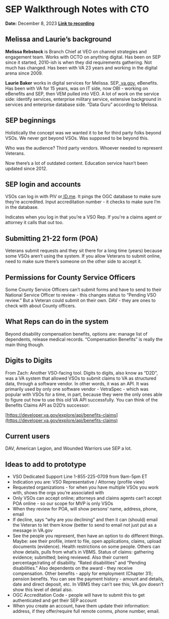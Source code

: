 # SEP Walkthrough Notes with CTO

**Date:** December 8, 2023
**[Link to recording](https://dvagov.sharepoint.com/:v:/s/vaabdvro/ETtSA993V8BJrmNL4YQsuhUB7l4DktQOoQ2pj5lZuacrBg?e=VdySI6)**

## Melissa and Laurie’s background

**Melissa Rebstock** is Branch Chief at VEO on channel strategies and engagement team. Works with OCTO on anything digital. Has been on SEP since it started, 2010-ish is when they did requirements gathering. Not much has changed. Has been with VA 23 years and working in the digital arena since 2009.

**Laurie Baker** works in digital services for Melissa. SEP,[ va.gov](http://va.gov), eBenefits. Has been with VA for 15 years, was on IT side, now OBI - working on eBenefits and SEP, then VEM pulled into VEO. A lot of work on the service side: identify services, enterprise military service, extensive background in services and enterprise database side. “Data Guru” according to Melissa.

## SEP beginnings

Holistically the concept was we wanted it to be for third party folks beyond VSOs. We never got beyond VSOs. Was supposed to be beyond this.

Who was the audience? Third party vendors. Whoever needed to represent Veterans. 

Now there’s a lot of outdated content. Education service hasn’t been updated since 2012.

## SEP login and accounts

VSOs can log in with PIV or[ ID.me](http://ID.me). It pings the OGC database to make sure they’re accredited. Input accreditation number - it checks to make sure I’m in the database.

Indicates when you log in that you’re a VSO Rep. If you're a claims agent or attorney it calls that out too.

## Submitting 21-22 form (POA)

Veterans submit requests and they sit there for a long time (years) because some VSOs aren’t using the system. If you allow Veterans to submit online, need to make sure there’s someone on the other side to accept it.

## Permissions for County Service Officers

Some County Service Officers can’t submit forms and have to send to their National Service Officer to review - this changes status to “Pending VSO review.” But a Veteran could submit on their own. DAV - they are ones to check with about County officers.

## What Reps can do in the system

Beyond disability compensation benefits, options are: manage list of dependents, release medical records. “Compensation Benefits” is really the main thing though.

## Digits to Digits

From Zach: Another VSO-facing tool. Digits to digits, also know as “D2D”, was a VA system that allowed VSOs to submit claims to VA as structured data, through a software vendor. In other words, it was an API. It was primarily used by only one software vendor - VetraSpec - which was popular with VSOs for a time, in part, because they were the only ones able to figure out how to use this old VA API successfully. You can think of the Benefits Claims API as D2D’s successor:

[https://developer.va.gov/explore/api/benefits-claims](https://developer.va.gov/explore/api/benefits-claims)

## Current users

DAV, American Legion, and Wounded Warriors use SEP a lot.

## Ideas to add to prototype

* VSO Dedicated Support Line 1-855-225-0709 from 9am-5pm ET
* Indication you are: VSO Representative / Attorney (profile view)
* Requested organizations - for when you have multiple VSOs you work with, shows the orgs you’re associated with
* Only VSOs can accept online; attorneys and claims agents can’t accept POA online - so our scope for MVP is only VSOs
* When they review for POA, will show persons’ name, address, phone, email
* If decline, says “why are you declining” and then it can (should) email the Veteran to let them know (better to send to email not just put as a message in VA.gov
* See the people you represent, then have an option to do different things. Maybe: see their profile, intent to file, open applications, claims, upload documents (evidence). Health restrictions on some people. Others can show details, pulls from what’s in VBMS. Status of claims: gathering evidence; submitted; being reviewed. Also their current percentage/rating of disability. “Rated disabilities” and “Pending disabilities.” Also dependents on the award - they receive compensation. Other benefits - apply for employment (Chapter 31); pension benefits. You can see the payment history - amount and details, date and direct deposit, etc. In VBMS they can’t see this; VA.gov doesn’t show this level of detail also.
* OGC Accreditation Code - people will have to submit this to get authenticated and get their SEP account
* When you create an account, have them update their information: address, if they offer/require full remote comms, phone number, email.
